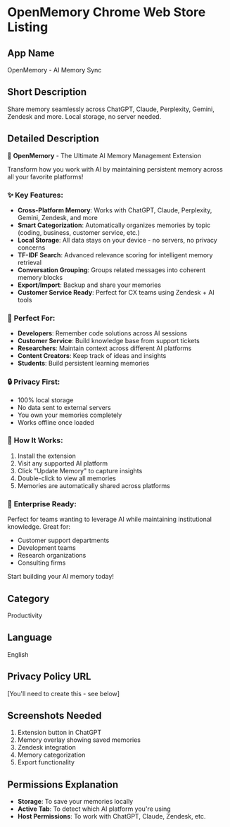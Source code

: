 # OpenMemory Chrome Web Store Listing

## App Name
OpenMemory - AI Memory Sync

## Short Description
Share memory seamlessly across ChatGPT, Claude, Perplexity, Gemini, Zendesk and more. Local storage, no server needed.

## Detailed Description
🧠 **OpenMemory** - The Ultimate AI Memory Management Extension

Transform how you work with AI by maintaining persistent memory across all your favorite platforms!

### ✨ **Key Features:**
- **Cross-Platform Memory**: Works with ChatGPT, Claude, Perplexity, Gemini, Zendesk, and more
- **Smart Categorization**: Automatically organizes memories by topic (coding, business, customer service, etc.)
- **Local Storage**: All data stays on your device - no servers, no privacy concerns
- **TF-IDF Search**: Advanced relevance scoring for intelligent memory retrieval
- **Conversation Grouping**: Groups related messages into coherent memory blocks
- **Export/Import**: Backup and share your memories
- **Customer Service Ready**: Perfect for CX teams using Zendesk + AI tools

### 🎯 **Perfect For:**
- **Developers**: Remember code solutions across AI sessions
- **Customer Service**: Build knowledge base from support tickets
- **Researchers**: Maintain context across different AI platforms
- **Content Creators**: Keep track of ideas and insights
- **Students**: Build persistent learning memories

### 🔒 **Privacy First:**
- 100% local storage
- No data sent to external servers
- You own your memories completely
- Works offline once loaded

### 🚀 **How It Works:**
1. Install the extension
2. Visit any supported AI platform
3. Click "Update Memory" to capture insights
4. Double-click to view all memories
5. Memories are automatically shared across platforms

### 💼 **Enterprise Ready:**
Perfect for teams wanting to leverage AI while maintaining institutional knowledge. Great for:
- Customer support departments
- Development teams
- Research organizations
- Consulting firms

Start building your AI memory today!

## Category
Productivity

## Language
English

## Privacy Policy URL
[You'll need to create this - see below]

## Screenshots Needed
1. Extension button in ChatGPT
2. Memory overlay showing saved memories
3. Zendesk integration
4. Memory categorization
5. Export functionality

## Permissions Explanation
- **Storage**: To save your memories locally
- **Active Tab**: To detect which AI platform you're using
- **Host Permissions**: To work with ChatGPT, Claude, Zendesk, etc.